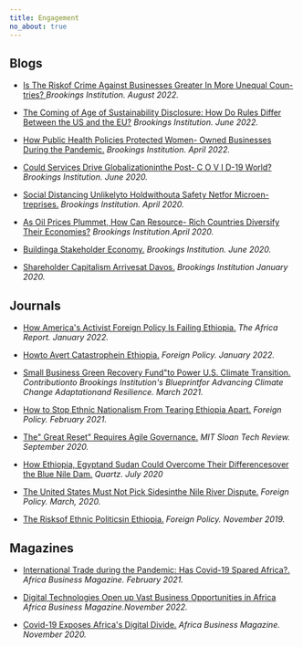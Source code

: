 ```yaml
---
title: Engagement
no_about: true
---
```


## Blogs

- [Is The Riskof Crime Against Businesses Greater In More Unequal Coun-tries? ](https://www.brookings.edu/blog/future-development/2022/08/01/is-the-risk-of-crime-against-businesses-greater-in-more-unequal-countries/) *Brookings Institution. August 2022.*

- [The Coming of Age of Sustainability Disclosure: How Do Rules Differ  Between the US and the EU?](https://www.brookings.edu/blog/future-development/2022/06/06/the-coming-of-age-of-sustainability-disclosure-how-do-rules-differ-between-the-us-and-the-eu/) *Brookings Institution. June 2022.*

- [How Public Health Policies Protected Women- Owned Businesses During the Pandemic.](https://www.brookings.edu/blog/future-development/2022/04/06/how-public-health-policies-protected-women-owned-businesses-during-the-pandemic/) *Brookings Institution. April 2022.*

- [Could Services Drive Globalizationinthe Post- C O V I D-19 World?](https://www.brookings.edu/blog/future-development/2020/06/17/could-services-drive-globalization-in-the-post-covid-19-world/) *Brookings Institution. June 2020.*

- [Social Distancing Unlikelyto Holdwithouta Safety Netfor Microen-treprises.](https://www.brookings.edu/blog/africa-in-focus/2020/04/09/social-distancing-unlikely-to-hold-up-in-africa-without-a-safety-net-for-microentrepreneurs/) *Brookings Institution. April 2020.*

- [As Oil Prices Plummet, How Can Resource- Rich Countries Diversify  Their Economies?](https://www.brookings.edu/blog/future-development/2020/04/03/as-oil-prices-plummet-how-can-resource-rich-countries-diversify-their-economies/) *Brookings Institution.April 2020.*

- [Buildinga Stakeholder Economy.](https://www.brookings.edu/blog/future-development/2020/10/28/building-a-stakeholder-economy/) *Brookings Institution. June 2020.*

- [Shareholder Capitalism Arrivesat Davos.](https://www.brookings.edu/blog/future-development/2020/01/21/stakeholder-capitalism-arrives-at-davos) *Brookings Institution January  2020.*


## Journals

- [How America's Activist Foreign Policy Is Failing Ethiopia.](https://www.theafricareport.com/168018/how-the-usas-activist-foreign-policy-is-failing-ethiopia/) *The Africa  Report. January 2022.*

- [Howto Avert Catastrophein Ethiopia.](https://foreignpolicy.com/2021/11/15/ethiopia-tplf-abiy-tigray-war-amhara-oromo-avert-catastrophe-in-ethiopia/) *Foreign Policy. January 2022.*

- [Small Business Green Recovery Fund"to Power U.S. Climate Transition.](https://www.brookings.edu/research/small-business-green-recovery-fund-to-power-us-climate-transition//) *Contributionto Brookings Institution's Blueprintfor Advancing Climate  Change Adaptationand Resilience. March 2021.*

- [How to Stop Ethnic Nationalism From Tearing Ethiopia Apart.](https://foreignpolicy.com/2021/02/11/ethiopia-how-stop-ethnic-nationalism-conflict-constitution/) *Foreign  Policy. February 2021.*

- [The" Great Reset" Requires Agile Governance.](https://t-birdconnect.com/news/16097) *MIT Sloan Tech Review.  September 2020.*

- [How Ethiopia, Egyptand Sudan Could Overcome Their Differencesover the Blue Nile Dam.](https://qz.com/africa/1883466/ethiopia-egypt-and-sudan-face-new-grand-renaissance-dam-hurdles/) *Quartz. July 2020*

- [The United States Must Not Pick Sidesinthe Nile River Dispute.](https://foreignpolicy.com/2020/03/14/ethiopia-egypt-gerd-united-states-must-not-pick-sides-in-the-nile-river-dispute/) *Foreign  Policy. March, 2020.*

- [The Risksof Ethnic Politicsin Ethiopia.](https://foreignpolicy.com/2019/11/08/ethiopia-will-explode-if-abiy-ahmed-doesnt-move-beyond-ethnic-based-politics/) *Foreign Policy. November 2019.*

## Magazines

- [International Trade during the Pandemic: Has Covid-19 Spared Africa?.](https://african.business/) *Africa Business Magazine. February 2021.*

- [Digital Technologies Open up Vast Business Opportunities in Africa](https://african.business/2022/11/technology-information/digital-technologies-open-vast-business-opportunities-in-africa/) *Africa Business Magazine.November 2022.*

- [Covid-19 Exposes Africa's Digital Divide.](https://african.business/?p=66996?utm_source=twitter&utm_medium=social&utm_campaign=editorial-content-generic) *Africa Business Magazine.  November 2020.*


